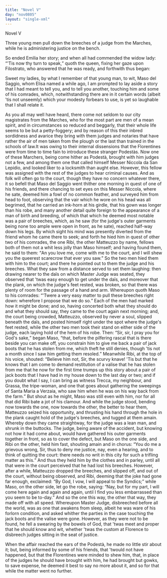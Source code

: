 ```yaml
---
title: "Novel V"
day: "nov0805"
layout: "single-xml"
---
```

<div id="nov0805" type="novella" who="filostrato"><head>Novel V</head><argument><p><milestone id="p08050001"/><!--(i)-->Three young men pull down the breeches of a judge from
 the Marches, while he is administering justice on the
 bench.<!--(/i)--></p></argument><div3 type="commentary" who="author"><p><milestone id="p08050002"/><!--(sc)-->So<!--(/sc)--> ended Emilia her story; and when
	all had commended the
	widow lady: <q direct="unspecified">'Tis now thy turn to speak,</q> quoth the queen,
	fixing her gaze upon Filostrato, who answered that he was ready,
	and forthwith thus began:</p></div3><div3 type="commentary" who="filostrato"><p><milestone id="p08050003"/>Sweet my ladies, by what I remember
	of that young man, to wit, Maso del Saggio, whom Elisa named a
	while ago, I am prompted to lay aside a story that I had meant to
	tell you, and to tell you another, touching him and some of his
	comrades, which, notwithstanding there are in it certain words
	(albeit 'tis not unseemly) which your modesty forbears to use, is yet
	so laughable that I shall relate it.</p></div3><p><milestone id="p08050004"/>As you all may well have heard, there come not seldom to our
 city magistrates from the Marches, who for the most part are men
 of a mean spirit, and in circumstances so reduced and beggarly, that
 their whole life seems to be but a petty-foggery; and by reason of
 this their inbred sordidness and avarice they bring with them judges
 and notaries that have rather the air of men taken from the plough
 or the last than trained in the schools of law.<note>It was owing to their
 internal dissensions that the Florentines were
 from time to time fain to introduce these stranger Podestàs.</note>
<milestone id="p08050005"/>Now one of these
 Marchers, being come hither as Podestà, brought with him judges
 not a few, and among them one that called himself Messer Niccola
 da San Lepidio, and looked liker to a locksmith than aught else.
 However, this fellow was assigned with the rest of the judges to
 hear criminal causes. <milestone id="p08050006"/>And as folk will often go to the court, though
 they have no concern whatever there, it so befell that Maso del <pb n="200"/>Saggio
 went thither one morning in quest of one of his friends, and
 there chancing to set eyes on this Messer Niccola, where he sate,
 deemed him a fowl of no common feather, and surveyed him from
 head to foot, <milestone id="p08050007"/>observing that the vair which he wore on his head was
 all begrimed, that he carried an ink-horn at his girdle, that his gown
 was longer than his robe, and many another detail quite foreign to
 the appearance of a man of birth and breeding, of which that which
 he deemed most notable was a pair of breeches, which, as he saw
 (for the judge's outer garments being none too ample were open in
 front, as he sate), reached half-way down his legs. <milestone id="p08050008"/>By which sight his
 mind was presently diverted from the friend whom he came there to
 seek; and forth he hied him in quest of other two of his comrades,
 the one Ribi, the other Matteuzzo by name, fellows both of them
 not a whit less jolly than Maso himself; and having found them, he
 said to them: <q direct="unspecified">An you love me, come with me to the court, and
 I will shew you the queerest scarecrow that ever you saw.</q>
<milestone id="p08050009"/>So the
 two men hied them with him to the court; and there he pointed
 out to them the judge and his breeches. What they saw from a
 distance served to set them laughing: then drawing nearer to the
 daïs on which Master Judge was seated, they observed that 'twas
 easy enough to get under the daïs, and moreover that the plank, on
 which the judge's feet rested, was broken, so that there was plenty
 of room for the passage of a hand and arm. <milestone id="p08050010"/>Whereupon quoth
 Maso to his comrades: <q direct="unspecified">'Twere a very easy matter to pull these
 breeches right down: wherefore I propose that we do so.</q>
<milestone id="p08050011"/>Each
 of the men had marked how it might be done; and so, having
 concerted both what they should do and what they should say, they
 came to the court again next morning; and, the court being
 crowded, Matteuzzo, observed by never a soul, slipped beneath the
 daïs, and posted himself right under the spot where the judge's feet
 rested, <milestone id="p08050012"/>while the other two men took their stand on either side of the
 judge, each laying hold of the hem of his robe. Then: <q direct="unspecified">Sir, sir, I
 pray you for God's sake,</q> began Maso, <q direct="unspecified">that, before the pilfering
 rascal
 that is there beside you can make off, you constrain him to give me
 back a pair of jack boots that he has stolen from me, which theft
 he still denies, though 'tis not a month since I saw him getting
 them resoled.</q>
<milestone id="p08050013"/>Meanwhile Ribi, at the top of his voice, shouted:
 <q direct="unspecified">Believe him not, Sir, the scurvy knave! 'Tis but that he knows <pb n="201"/>that
 I am come to demand restitution of a valise that he has stolen
 from me that he now for the first time trumps up this story about
 a pair of jack boots that I have had in my house down to the last
 day or two; and if you doubt what I say, I can bring as witness
 Trecca, my neighbour, and Grassa, the tripe-woman, and one that
 goes about gathering the sweepings of Santa Maria a Verzaia, who
 saw him when he was on his way back from the farm.</q> <milestone id="p08050014"/>But shout
 as he might, Maso was still even with him, nor for all that did Ribi
 bate a jot of his clamour. And while the judge stood, bending now
 towards the one, now towards the other, the better to hear them,
 Matteuzzo seized his opportunity, and thrusting his hand through
 the hole in the plank caught hold of the judge's breeches, and tugged
 at them amain. Whereby down they came straightway, for the
 judge was a lean man, and shrunk in the buttocks. <milestone id="p08050015"/>The judge,
 being aware of the accident, but knowing not how it had come
 about, would have gathered his outer garments together in front, so
 as to cover the defect, but Maso on the one side, and Ribi on the
 other, held him fast, shouting amain and in chorus: 
<milestone id="p08050016"/><q direct="unspecified">You do me a
 grievous wrong, Sir, thus to deny me justice, nay, even a hearing,
 and to think of quitting the court: there needs no writ in this city
 for such a trifling matter as this.</q> And thus they held him by the
 clothes and in parley, until all that were in the court perceived that
 he had lost his breeches. However, after a while, Matteuzzo
 dropped the breeches, and slipped off, and out of the court, without
 being observed, <milestone id="p08050017"/>and Ribi, deeming that the joke had gone far
 enough, exclaimed: <q direct="unspecified">By God, I vow, I will appeal to the Syndics;</q>
<milestone id="p08050018"/>while Maso, on the other side, let go the robe, saying: <q direct="unspecified">Nay,
 but for my part, I will come here again and again and again, until I
 find you less embarrassed than you seem to be to-day.</q> And so the
 one this way, the other that way, they made off with all speed.
 <milestone id="p08050019"/>Whereupon Master Judge, disbreeched before all the world, was as
 one that awakens from sleep, albeit he was ware of his forlorn
 condition, and asked whither the parties in the case touching the
 jack boots and the valise were gone. However, as they were not
 to be found, he fell a swearing by the bowels of God, that 'twas
 meet and proper that he should know and wit, whether 'twas the
 custom at Florence to disbreech judges sitting in the seat of justice.</p><p><milestone id="p08050020"/>When the affair reached the ears of the Podestà, he made no
 <pb n="202"/>little stir about it; but, being informed by some of his friends, that
 'twould not have happened, but that the Florentines were minded
 to shew him, that, in place of the judges he should have brought
 with him, he had brought but gowks, to save expense, he deemed it
 best to say no more about it, and so for that while the matter went
 no further.</p></div>